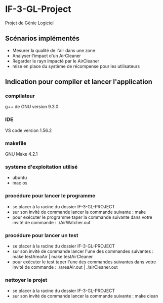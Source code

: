 # IF-3-GL-Project
Projet de Génie Logiciel 

## Scénarios implémentés

- Mesurer la qualité de l'air dans une zone
- Analyser l'impact d'un AirCleaner 
- Regarder le rayn impacté par le AirCleaner
- mise en place du système de récompense pour les utilisateurs

## Indication pour compiler et lancer l'application

### compilateur

g++ de GNU version 9.3.0

### IDE

VS code version 1.56.2

### makefile

GNU Make 4.2.1

### système d'exploitation utilisé 

- ubuntu 
- mac os

### procédure pour lancer le programme

- se placer à la racine du dossier IF-3-GL-PROJECT
- sur son invité de commande lancer la commande suivante : make
- pour exécuter le programme taper la commande suivante dans votre invité de commande : ./AirWatcher.out

### procédure pour lancer un test

- se placer à la racine du dossier IF-3-GL-PROJECT
- sur son invité de commande lancer l'une des commandes suivantes : make testAreaAir | make testAirCleaner
- pour exécuter le test taper l'une des commandes suivantes dans votre invité de commande : ./areaAir.out | ./airCleaner.out

### nettoyer le projet

- se placer à la racine du dossier IF-3-GL-PROJECT
- sur son invité de commande lancer la commande suivante : make clean

